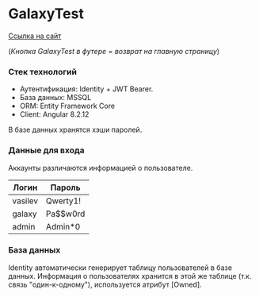 # GalaxyTest
[Ccылка на сайт](https://galaxytest20200601180228.azurewebsites.net/)


(*Кнопка GalaxyTest в футере = возврат на главную страницу*)

### Стек технологий
* Аутентификация: Identity + JWT Bearer.
* База данных: MSSQL
* ORM: Entity Framework Core
* Client: Angular 8.2.12


В базе данных хранятся хэши паролей.

### Данные для входа

Аккаунты различаются информацией о пользователе.

Логин | Пароль
--- | ---
vasilev | Qwerty1!
galaxy | Pa$$w0rd
admin | Admin*0

### База данных 
Identity автоматически генерирует таблицу пользователей в базе данных.
Информация о пользователях хранится в этой же таблице (т.к. связь "один-к-одному"), используется атрибут [Owned].
